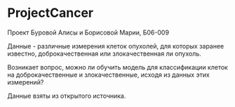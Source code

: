 # ProjectCancer
Проект Буровой Алисы и Борисовой Марии, Б06-009

Данные - различные измерения клеток опухолей, для которых заранее известно, доброкачественная или злокачественная ли опухоль.

Возникает вопрос, можно ли обучить модель для классификации клеток на доброкачественные и злокачественные, исходя из данных этих измерений?

Данные взяты из открытого источника.
